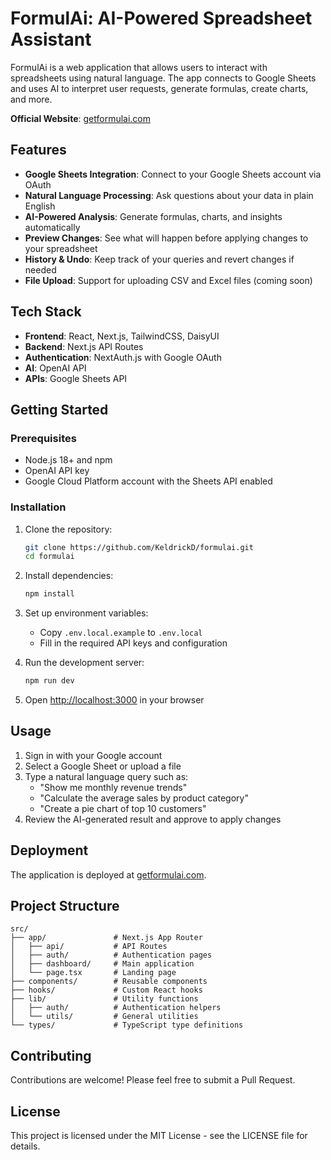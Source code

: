 # FormulAi: AI-Powered Spreadsheet Assistant

FormulAi is a web application that allows users to interact with spreadsheets using natural language. The app connects to Google Sheets and uses AI to interpret user requests, generate formulas, create charts, and more.

**Official Website**: [getformulai.com](https://getformulai.com)

## Features

- **Google Sheets Integration**: Connect to your Google Sheets account via OAuth
- **Natural Language Processing**: Ask questions about your data in plain English
- **AI-Powered Analysis**: Generate formulas, charts, and insights automatically
- **Preview Changes**: See what will happen before applying changes to your spreadsheet
- **History & Undo**: Keep track of your queries and revert changes if needed
- **File Upload**: Support for uploading CSV and Excel files (coming soon)

## Tech Stack

- **Frontend**: React, Next.js, TailwindCSS, DaisyUI
- **Backend**: Next.js API Routes
- **Authentication**: NextAuth.js with Google OAuth
- **AI**: OpenAI API
- **APIs**: Google Sheets API

## Getting Started

### Prerequisites

- Node.js 18+ and npm
- OpenAI API key
- Google Cloud Platform account with the Sheets API enabled

### Installation

1. Clone the repository:
   ```bash
   git clone https://github.com/KeldrickD/formulai.git
   cd formulai
   ```

2. Install dependencies:
   ```bash
   npm install
   ```

3. Set up environment variables:
   - Copy `.env.local.example` to `.env.local`
   - Fill in the required API keys and configuration

4. Run the development server:
   ```bash
   npm run dev
   ```

5. Open [http://localhost:3000](http://localhost:3000) in your browser

## Usage

1. Sign in with your Google account
2. Select a Google Sheet or upload a file
3. Type a natural language query such as:
   - "Show me monthly revenue trends"
   - "Calculate the average sales by product category"
   - "Create a pie chart of top 10 customers"
4. Review the AI-generated result and approve to apply changes

## Deployment

The application is deployed at [getformulai.com](https://getformulai.com).

## Project Structure

```
src/
├── app/               # Next.js App Router 
│   ├── api/           # API Routes
│   ├── auth/          # Authentication pages
│   ├── dashboard/     # Main application
│   └── page.tsx       # Landing page
├── components/        # Reusable components
├── hooks/             # Custom React hooks
├── lib/               # Utility functions
│   ├── auth/          # Authentication helpers
│   └── utils/         # General utilities
└── types/             # TypeScript type definitions
```

## Contributing

Contributions are welcome! Please feel free to submit a Pull Request.

## License

This project is licensed under the MIT License - see the LICENSE file for details.
